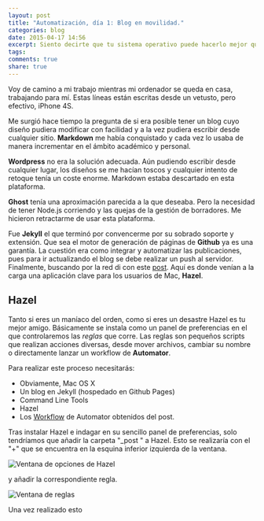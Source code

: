 ```yaml
---
layout: post
title: "Automatización, día 1: Blog en movilidad."
categories: blog
date: 2015-04-17 14:56
excerpt: Siento decirte que tu sistema operativo puede hacerlo mejor que tú.
tags: 
comments: true 
share: true 
---
```


Voy de camino a mi trabajo mientras mi ordenador se queda en casa, trabajando para mí. Estas líneas están escritas desde un vetusto, pero efectivo, iPhone 4S. 

Me surgió hace tiempo la pregunta de si era posible tener un blog cuyo diseño pudiera modificar con facilidad y a la vez pudiera escribir desde cualquier sitio. **Markdown** me había conquistado y cada vez lo usaba de manera incrementar en el ámbito académico y personal.

**Wordpress** no era la solución adecuada. Aún pudiendo escribir desde cualquier lugar, los diseños se me hacían toscos y cualquier intento de retoque tenía un coste enorme. Markdown estaba descartado en esta plataforma.

**Ghost** tenía una aproximación parecida a la que deseaba. Pero la necesidad de tener Node.js corriendo y las quejas de la gestión de borradores. Me hicieron retractarme de usar esta plataforma.

Fue **Jekyll** el que terminó por convencerme por su sobrado soporte y extensión. Que sea el motor de generación de páginas de **Github** ya es una garantía. La cuestión era como integrar y automatizar las publicaciones, pues para ir actualizando el blog se debe realizar un push al servidor. Finalmente, buscando por la red di con este [post]. Aquí es donde venían a la carga una aplicación clave para los usuarios de Mac, **Hazel**.

## Hazel

Tanto si eres un maníaco del orden, como si eres un desastre Hazel es tu mejor amigo. Básicamente se instala como un panel de preferencias en el que controlaremos las *reglas* que corre. Las reglas son pequeños scripts que realizan acciones diversas, desde mover archivos, cambiar su nombre o directamente lanzar un workflow de **Automator**.

Para realizar este proceso necesitarás:

- Obviamente, Mac OS X
- Un blog en Jekyll (hospedado en Github Pages)
- Command Line Tools
- Hazel
- Los [Workflow] de Automator obtenidos del post.

Tras instalar Hazel e indagar en su sencillo panel de preferencias, solo tendríamos que añadir la carpeta "_post " a Hazel. Esto se realizaría con el "+" que se encuentra en la esquina inferior izquierda de la ventana.

![][hazel]

y añadir la correspondiente regla.

![][rules]

Una vez realizado esto 

[post]: http://spinhalf.net/2015/01/04/getting-started-with-a-jekyll-blog/
[hazel]: ../../images/Hazel.png "Ventana de opciones de Hazel" 
[rules]: ../../images/Hazelrule.png "Ventana de reglas"
[Workflow]: http://culturedpixel.com/uploads/Github%20Push%20Workflows.zip